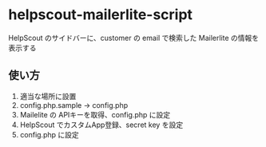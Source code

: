 # helpscout-mailerlite-script

HelpScout のサイドバーに、customer の email で検索した Mailerlite の情報を表示する

## 使い方

1. 適当な場所に設置
2. config.php.sample -> config.php
3. Mailelite の APIキーを取得、config.php に設定
4. HelpScout でカスタムApp登録、secret key を設定
5. config.php に設定

